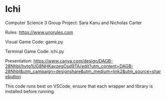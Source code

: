 # Ichi
Computer Science 3 Group Project: Sara Kanu and Nicholas Carter

Rules: https://www.unorules.com

Visual Game Code: game.py

Terminal Game Code: ichi.py

Presentation: https://www.canva.com/design/DAGB-28NhbI/hvtg1UG8NHKavzegOsd9TA/edit?utm_content=DAGB-28NhbI&utm_campaign=designshare&utm_medium=link2&utm_source=sharebutton

This code runs best on VSCode, ensure that each wrapper and library is installed before running. 

